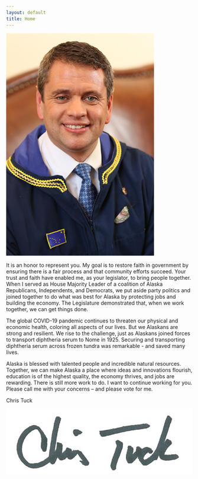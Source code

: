 ```yaml
---
layout: default
title: Home
---
```

<img class="headshot" src="assets/images/headshot-small.png">

It is an honor to represent you. My goal is to restore faith in government by ensuring there is a fair process and that community efforts succeed. Your trust and faith have enabled me, as your legislator, to bring people together. When I served as House Majority Leader of a coalition of Alaska Republicans, Independents, and Democrats, we put aside party politics and joined together to do what was best for Alaska by protecting jobs and building the economy. The Legislature demonstrated that, when we work together, we can get things done.

The global COVID-19 pandemic continues to threaten our physical and economic health, coloring all aspects of our lives. But we Alaskans are strong and resilient. We rise to the challenge, just as Alaskans joined forces to transport diphtheria serum to Nome in 1925. Securing and transporting diphtheria serum across frozen tundra was remarkable - and saved many lives.

Alaska is blessed with talented people and incredible natural resources. Together, we can make Alaska a place where ideas and innovations flourish, education is of the highest quality, the economy thrives, and jobs are rewarding. 
There is still more work to do. I want to continue working for you. Please call me with your concerns – and please vote for me.

Chris Tuck


<img class="signature" src="assets/images/tuck signature.jpg">